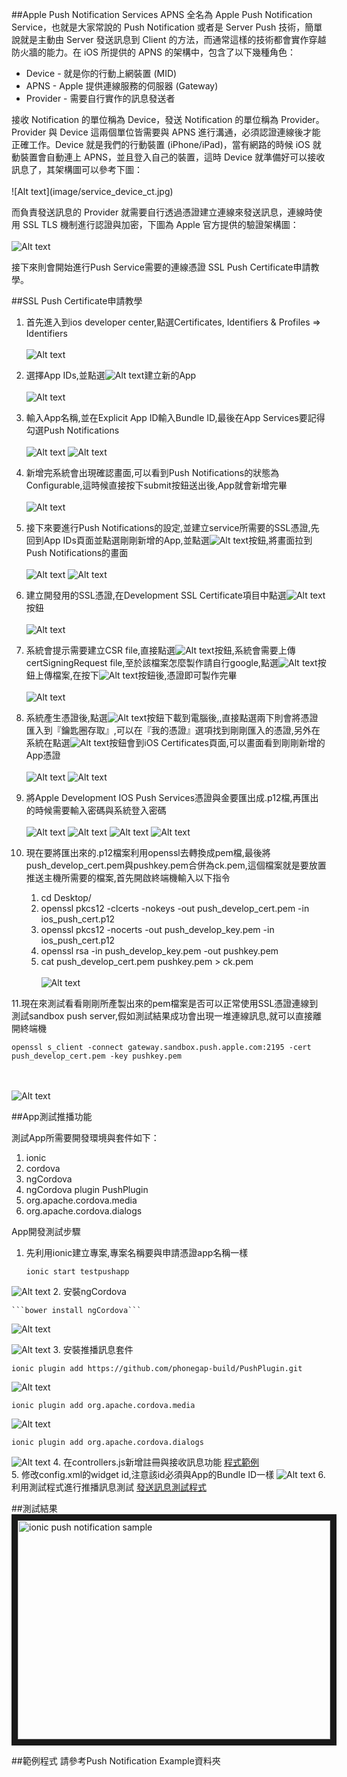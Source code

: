 ##Apple Push Notification Services
APNS 全名為 Apple Push Notification Service，也就是大家常說的 Push Notification 或者是 Server Push 技術，簡單說就是主動由 Server 發送訊息到 Client 的方法，而通常這樣的技術都會實作穿越防火牆的能力。在 iOS 所提供的 APNS 的架構中，包含了以下幾種角色：
<ul>
<li>Device - 就是你的行動上網裝置 (MID)</li>
<li>APNS - Apple 提供連線服務的伺服器 (Gateway)</li>
<li>Provider - 需要自行實作的訊息發送者</li>
</ul>
接收 Notification 的單位稱為 Device，發送 Notification 的單位稱為 Provider。Provider 與 Device 這兩個單位皆需要與 APNS 進行溝通，必須認證連線後才能正確工作。Device 就是我們的行動裝置 (iPhone/iPad)，當有網路的時候 iOS 就動裝置會自動連上 APNS，並且登入自己的裝置，這時 Device 就準備好可以接收訊息了，其架構圖可以參考下圖：
</br></br>
![Alt text](image/service_device_ct.jpg)

而負責發送訊息的 Provider 就需要自行透過憑證建立連線來發送訊息，連線時使用 SSL TLS 機制進行認證與加密，下圖為 Apple 官方提供的驗證架構圖：
</br></br>
![Alt text](image/service_provider_ct.jpg)

接下來則會開始進行Push Service需要的連線憑證 SSL Push Certificate申請教學。

##SSL Push Certificate申請教學

1. 首先進入到ios developer center,點選Certificates, Identifiers & Profiles => Identifiers
</br></br>
![Alt text](image/step1.png)

2. 選擇App IDs,並點選![Alt text](image/add.png)建立新的App
</br></br>
![Alt text](image/step2.png)

3. 輸入App名稱,並在Explicit App ID輸入Bundle ID,最後在App Services要記得勾選Push Notifications
</br></br>
![Alt text](image/step3.png)
![Alt text](image/step3-1.png)

4. 新增完系統會出現確認畫面,可以看到Push Notifications的狀態為Configurable,這時候直接按下submit按鈕送出後,App就會新增完畢
</br></br>
![Alt text](image/step4.png)

5. 接下來要進行Push Notifications的設定,並建立service所需要的SSL憑證,先回到App IDs頁面並點選剛剛新增的App,並點選![Alt text](image/edit.png)按鈕,將畫面拉到Push Notifications的畫面
</br></br>
![Alt text](image/step5.png)
![Alt text](image/step5-1.png)

6. 建立開發用的SSL憑證,在Development SSL Certificate項目中點選![Alt text](image/ssl.png)按鈕
</br></br>
![Alt text](image/step6.png)

7. 系統會提示需要建立CSR file,直接點選![Alt text](image/continue.png)按鈕,系統會需要上傳certSigningRequest file,至於該檔案怎麼製作請自行google,點選![Alt text](image/choose.png)按鈕上傳檔案,在按下![Alt text](image/generate.png)按鈕後,憑證即可製作完畢
</br></br>
![Alt text](image/step7.png)

8. 系統產生憑證後,點選![Alt text](image/download.png)按鈕下載到電腦後,,直接點選兩下則會將憑證匯入到『鑰匙圈存取』,可以在『我的憑證』選項找到剛剛匯入的憑證,另外在系統在點選![Alt text](image/done.png)按鈕會到iOS Certificates頁面,可以畫面看到剛剛新增的App憑證
</br></br>
![Alt text](image/step8.png)
![Alt text](image/step8-1.png)

9. 將Apple Development IOS Push Services憑證與金要匯出成.p12檔,再匯出的時候需要輸入密碼與系統登入密碼
</br></br>
![Alt text](image/step9.png)
![Alt text](image/step9-1.png)
![Alt text](image/step9-2.png)
![Alt text](image/step9-3.png)

10. 現在要將匯出來的.p12檔案利用openssl去轉換成pem檔,最後將push_develop_cert.pem與pushkey.pem合併為ck.pem,這個檔案就是要放置推送主機所需要的檔案,首先開啟終端機輸入以下指令
	1. cd Desktop/
	2. openssl pkcs12 -clcerts -nokeys -out push_develop_cert.pem -in ios_push_cert.p12
	3. openssl pkcs12 -nocerts -out push_develop_key.pem -in ios_push_cert.p12
	4. openssl rsa -in push_develop_key.pem -out pushkey.pem
	5. cat push_develop_cert.pem pushkey.pem > ck.pem
<br><br>
![Alt text](image/step10.png)

11.現在來測試看看剛剛所產製出來的pem檔案是否可以正常使用SSL憑證連線到測試sandbox push server,假如測試結果成功會出現一堆連線訊息,就可以直接離開終端機
```
openssl s_client -connect gateway.sandbox.push.apple.com:2195 -cert push_develop_cert.pem -key pushkey.pem
```
<br><br>
![Alt text](image/step11.png)

##App測試推播功能

測試App所需要開發環境與套件如下：
	
1. ionic
2. cordova
3. ngCordova
4. ngCordova plugin PushPlugin
5. org.apache.cordova.media
6. org.apache.cordova.dialogs

App開發測試步驟

1. 先利用ionic建立專案,專案名稱要與申請憑證app名稱一樣
	
	```ionic start testpushapp```
	
![Alt text](image/app1.png)
2. 安裝ngCordova

	```bower install ngCordova```
	
![Alt text](image/app2.png)

![Alt text](image/app2-1.png)
3. 安裝推播訊息套件

```ionic plugin add https://github.com/phonegap-build/PushPlugin.git```
	
![Alt text](image/app3.png)


```ionic plugin add org.apache.cordova.media```

![Alt text](image/app3-1.png)

```ionic plugin add org.apache.cordova.dialogs ```

![Alt text](image/app3-2.png)
4. 在controllers.js新增註冊與接收訊息功能
[程式範例](https://gist.github.com/diablofong/90703eb599d0a44cc955)<br>
5. 修改config.xml的widget id,注意該id必須與App的Bundle ID一樣
![Alt text](image/app4.png)
6. 利用測試程式進行推播訊息測試
[發送訊息測試程式](https://gist.github.com/diablofong/9f5148a0be9e4fcd7667)<br>

##測試結果
<a href="http://www.youtube.com/watch?feature=player_embedded&v=G4najc0eC24
" target="_blank"><img src="http://img.youtube.com/vi/G4najc0eC24/0.jpg" 
alt="ionic push notification sample" width="500" height="350" border="10" /></a>

##範例程式
請參考Push Notification Example資料夾

